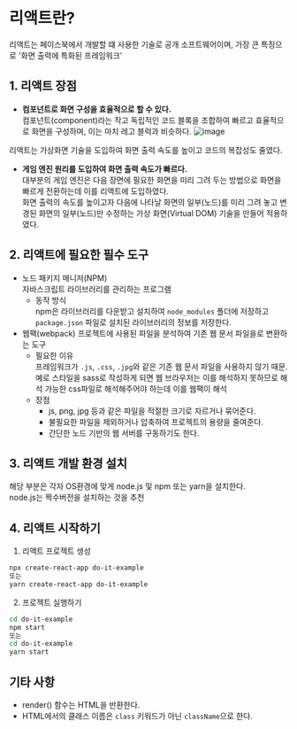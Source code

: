 # 리액트란?
리액트는 페이스북에서 개발할 떄 사용한 기술로 공개 소프트웨어이며, 가장 큰 특징으로 '화면 출력에 특화된 프레임워크'

## 1. 리액트 장점
- **컴포넌트로 화면 구성을 효율적으로 할 수 있다.**  
컴포넌트(component)라는 작고 독립적인 코드 블록을 조합하여 빠르고 효율적으로 화면을 구성하며, 이는 마치 레고 블럭과 비슷하다. 
![image](https://user-images.githubusercontent.com/53748573/173513799-a190da91-1ada-4720-a079-f48a37b8ec8a.png)

리액트는 가상화면 기술을 도입하여 화면 출력 속도를 높이고 코드의 복잡성도 줄였다.
- **게임 엔진 원리를 도입하여 화면 출력 속도가 빠르다.**  
대부분의 게임 엔진은 다음 장면에 필요한 화면을 미리 그려 두는 방법으로 화면을 빠르게 전환하는데 이를 리액트에 도입하였다.  
화면 출력의 속도를 높이고자 다음에 나타날 화면의 일부(노드)를 미리 그려 놓고 변경된 화면의 일부(노드)만 수정하는 가상 화면(Virtual DOM) 기술을 만들어 적용하였다.

## 2. 리액트에 필요한 필수 도구
- 노드 패키지 매니저(NPM)  
자바스크립트 라이브러리를 관리하는 프로그램
  - 동작 방식  
  npm은 라이브러리를 다운받고 설치하여 `node_modules` 폴더에 저장하고 `package.json` 파일로 설치된 라이브러리의 정보를 저장한다.
- 웹팩(webpack)
프로젝트에 사용된 파일을 분석하여 기존 웹 문서 파일을로 변환하는 도구
  - 필요한 이유  
  프레임워크가 `.js`, `.css`, `.jpg`와 같은 기존 웹 문서 파일을 사용하지 않기 때문. 
  예로 스타일을 sass로 작성하게 되면 웹 브라우저는 이를 해석하지 못하므로 해석 가능한 css파일로 해석해주어야 하는데 이를 웹팩이 해석
  - 장점  
    - js, png, jpg 등과 같은 파일을 적절한 크기로 자르거나 묶어준다.
    - 불필요한 파일을 제외하거나 압축하여 프로젝트의 용량을 줄여준다.
    - 간단한 노드 기반의 웹 서버를 구동하기도 한다.

## 3. 리액트 개발 환경 설치
해당 부분은 각자 OS환경에 맞게 node.js 및 npm 또는 yarn을 설치한다.  
node.js는 짝수버전을 설치하는 것을 추천

## 4. 리액트 시작하기
1. 리액트 프로젝트 생성
```bash
npx create-react-app do-it-example
또는
yarn create-react-app do-it-example
```

2. 프로젝트 실행하기
```bash
cd do-it-example
npm start
또는
cd do-it-example
yarn start
```

## 기타 사항
- render() 함수는 HTML을 반환한다.
- HTML에서의 클래스 이름은 `class` 키워드가 아닌 `className`으로 한다.
